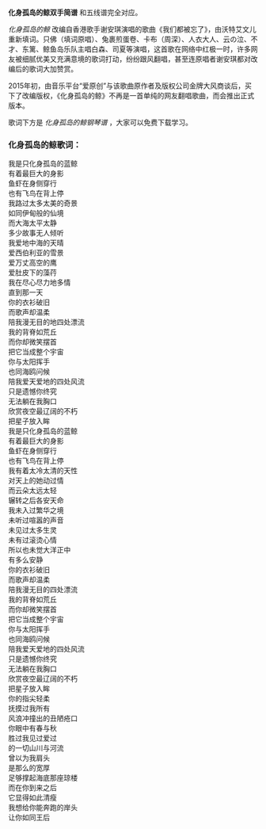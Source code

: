 

**化身孤岛的鲸双手简谱** 和五线谱完全对应。

_化身孤岛的鲸_
改编自香港歌手谢安琪演唱的歌曲《我们都被忘了》，由沃特艾文儿重新填词。只佛（填词原唱）、兔裹煎蛋卷、卡布（周深）、人衣大人、云の泣、不才、东篱、鲸鱼岛乐队主唱白森、司夏等演唱，这首歌在网络中红极一时，许多网友被细腻优美又充满意境的歌词打动，纷纷跟风翻唱，甚至连原唱者谢安琪都对改编后的歌词大加赞赏。

2015年初，由音乐平台“爱原创”与该歌曲原作者及版权公司金牌大风商谈后，买下了改编版权，《化身孤岛的鲸》不再是一首单纯的网友翻唱歌曲，而会推出正式版本。

歌词下方是 _化身孤岛的鲸钢琴谱_ ，大家可以免费下载学习。

### 化身孤岛的鲸歌词：

我是只化身孤岛的蓝鲸  
有着最巨大的身影  
鱼虾在身侧穿行  
也有飞鸟在背上停  
我路过太多太美的奇景  
如同伊甸般的仙境  
而大海太平太静  
多少故事无人倾听  
我爱地中海的天晴  
爱西伯利亚的雪景  
爱万丈高空的鹰  
爱肚皮下的藻荇  
我在尽心尽力地多情  
直到那一天  
你的衣衫破旧  
而歌声却温柔  
陪我漫无目的地四处漂流  
我的背脊如荒丘  
而你却微笑摆首  
把它当成整个宇宙  
你与太阳挥手  
也同海鸥问候  
陪我爱天爱地的四处风流  
只是遗憾你终究  
无法躺在我胸口  
欣赏夜空最辽阔的不朽  
把星子放入眸  
我是只化身孤岛的蓝鲸  
有着最巨大的身影  
鱼虾在身侧穿行  
也有飞鸟在背上停  
我有着太冷太清的天性  
对天上的她动过情  
而云朵太远太轻  
辗转之后各安天命  
我未入过繁华之境  
未听过喧嚣的声音  
未见过太多生灵  
未有过滚烫心情  
所以也未觉大洋正中  
有多么安静  
你的衣衫破旧  
而歌声却温柔  
陪我漫无目的四处漂流  
我的背脊如荒丘  
而你却微笑摆首  
把它当成整个宇宙  
你与太阳挥手  
也同海鸥问候  
陪我爱天爱地的四处风流  
只是遗憾你终究  
无法躺在我胸口  
欣赏夜空最辽阔的不朽  
把星子放入眸  
你的指尖轻柔  
抚摸过我所有  
风浪冲撞出的丑陋疮口  
你眼中有春与秋  
胜过我见过爱过  
的一切山川与河流  
曾以为我肩头  
是那么的宽厚  
足够撑起海底那座琼楼  
而在你到来之后  
它显得如此清瘦  
我想给你能奔跑的岸头  
让你如同王后

